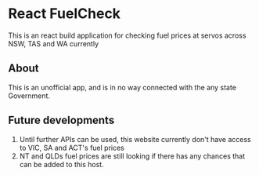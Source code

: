 # React FuelCheck

This is an react build application for checking fuel prices at servos across NSW, TAS and WA currently


## About
This is an unofficial app, and is in no way connected with the any state Government.

## Future developments
1. Until further APIs can be used, this website currently don't have access to VIC, SA and ACT's fuel prices
2. NT and QLDs fuel prices are still looking if there has any chances that can be added to this host.